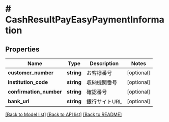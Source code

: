 # # CashResultPayEasyPaymentInformation

## Properties

Name | Type | Description | Notes
------------ | ------------- | ------------- | -------------
**customer_number** | **string** | お客様番号 | [optional]
**institution_code** | **string** | 収納機関番号 | [optional]
**confirmation_number** | **string** | 確認番号 | [optional]
**bank_url** | **string** | 銀行サイトURL | [optional]

[[Back to Model list]](../../README.md#models) [[Back to API list]](../../README.md#endpoints) [[Back to README]](../../README.md)
